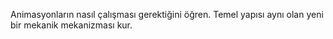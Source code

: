 Animasyonların nasıl çalışması gerektiğini öğren.
Temel yapısı aynı olan yeni bir mekanik mekanizması kur. 
